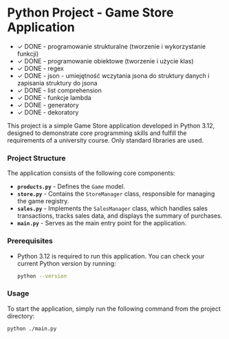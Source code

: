 # Python Project - Game Store Application

* ✓ DONE - programowanie strukturalne (tworzenie i wykorzystanie funkcji)
* ✓ DONE - programowanie obiektowe (tworzenie i użycie klas)
* ✓ DONE - regex
* ✓ DONE - json - umiejętność wczytania jsona do struktury danych i zapisania struktury do jsona
* ✓ DONE - list comprehension
* ✓ DONE - funkcje lambda
* ✓ DONE - generatory
* ✓ DONE - dekoratory


This project is a simple Game Store application developed in Python 3.12, designed to demonstrate core programming skills and fulfill the requirements of a university course. Only standard libraries are used.

### Project Structure
The application consists of the following core components:

* **`products.py`** - Defines the `Game` model.
* **`store.py`** - Contains the `StoreManager` class, responsible for managing the game registry.
* **`sales.py`** - Implements the `SalesManager` class, which handles sales transactions, tracks sales data, and displays the summary of purchases.
* **`main.py`** - Serves as the main entry point for the application.

### Prerequisites
- Python 3.12 is required to run this application. You can check your current Python version by running:
  ```sh
  python --version
  ```

### Usage
To start the application, simply run the following command from the project directory:
```sh
python ./main.py
```
